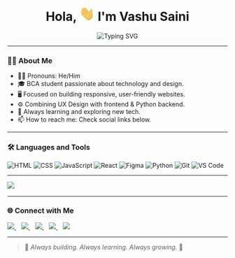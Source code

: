 <!-- Profile README for GitHub: vashusaini-dev -->

<h1 align="center">
  Hola, <img src="https://raw.githubusercontent.com/ABSphreak/ABSphreak/master/gifs/Hi.gif" width="35px"> I'm Vashu Saini
</h1>

<p align="center">
  <img src="https://readme-typing-svg.demolab.com?font=Fira+Code&size=22&pause=1000&color=1ABC9C&center=true&vCenter=true&width=650&lines=Frontend+Developer+%7C+UX+Designer;Python+Backend+Developer+%7C+BCA+Student;Building+modern+full-stack+web+apps" alt="Typing SVG" />
</p>

---

### 👨‍💻 About Me

- 👨‍💻 Pronouns: He/Him
- 🎓 BCA student passionate about technology and design.  
- 🖥️ Focused on building responsive, user-friendly websites.  
- ⚙️ Combining UX Design with frontend & Python backend.
- 🚀 Always learning and exploring new tech.
- 📫 How to reach me: Check social links below.

---

### 🛠️ Languages and Tools

<p align="left">
  <img src="https://cdn.jsdelivr.net/gh/devicons/devicon/icons/html5/html5-original.svg" alt="HTML" width="40" height="40"/>
  <img src="https://cdn.jsdelivr.net/gh/devicons/devicon/icons/css3/css3-original.svg" alt="CSS" width="40" height="40"/>
  <img src="https://cdn.jsdelivr.net/gh/devicons/devicon/icons/javascript/javascript-original.svg" alt="JavaScript" width="40" height="40"/>
  <img src="https://cdn.jsdelivr.net/gh/devicons/devicon/icons/react/react-original.svg" alt="React" width="40" height="40"/>
  <img src="https://cdn.jsdelivr.net/gh/devicons/devicon/icons/figma/figma-original.svg" alt="Figma" width="40" height="40"/>
  <img src="https://cdn.jsdelivr.net/gh/devicons/devicon/icons/python/python-original.svg" alt="Python" width="40" height="40"/>
  <img src="https://cdn.jsdelivr.net/gh/devicons/devicon/icons/git/git-original.svg" alt="Git" width="40" height="40"/>
  <img src="https://cdn.jsdelivr.net/gh/devicons/devicon/icons/vscode/vscode-original.svg" alt="VS Code" width="40" height="40"/>
</p>

---

<!-- GitHub Streaks Section -->
<div align="left">
  <img src="https://streak-stats.demolab.com/?user=vashusaini-dev&theme=tokyonight&hide_border=true&border_radius=10" />
</div>

---

<h3 align="left">🌐 Connect with Me</h3>

<p align="left">
  <a href="https://github.com/vashusaini-dev" target="_blank">
    <img src="https://img.shields.io/badge/GitHub-181717?style=for-the-badge&logo=github&logoColor=white" />
  </a>&nbsp;&nbsp;

  <a href="https://www.linkedin.com/in/vashu-saini" target="_blank">
    <img src="https://img.shields.io/badge/LinkedIn-0077B5?style=for-the-badge&logo=linkedin&logoColor=white" />
  </a>&nbsp;&nbsp;

  <a href="mailto:vashusaini.dev@gmail.com" target="_blank">
    <img src="https://img.shields.io/badge/Email-D14836?style=for-the-badge&logo=gmail&logoColor=white" />
  </a>&nbsp;&nbsp;

  <a href="https://leetcode.com/u/7IVD9yJdgw/" target="_blank">
    <img src="https://img.shields.io/badge/LeetCode-FFA116?style=for-the-badge&logo=leetcode&logoColor=black" />
  </a>&nbsp;&nbsp;

  <a href="https://linktr.ee/vashu_saini" target="_blank">
    <img src="https://img.shields.io/badge/Linktree-39E09B?style=for-the-badge&logo=linktree&logoColor=white" />
  </a>
</p>

---

> 🔄 _Always building. Always learning. Always growing._ 🌱
